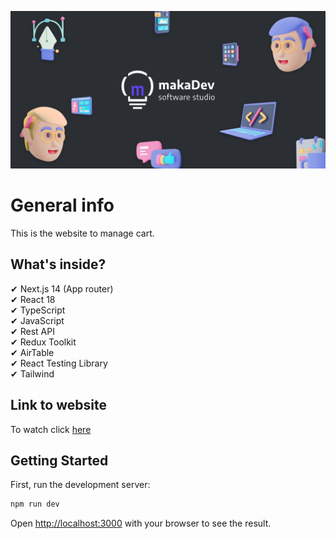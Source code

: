 ![cover](./public/cover.png)

# General info

This is the website to manage cart.
<br />

## What's inside?

✔ Next.js 14 (App router)<br />
✔ React 18<br />
✔ TypeScript<br />
✔ JavaScript<br />
✔ Rest API<br />
✔ Redux Toolkit<br />
✔ AirTable<br />
✔ React Testing Library<br />
✔ Tailwind<br />

## Link to website

To watch click [here]

[here]: https://cart-patryk-makarewicz.vercel.app

## Getting Started

First, run the development server:

```bash
npm run dev
```

Open [http://localhost:3000](http://localhost:3000) with your browser to see the result.
